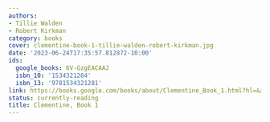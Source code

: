 ```yaml
---
authors:
- Tillie Walden
- Robert Kirkman
category: books
cover: clementine-book-1-tillie-walden-robert-kirkman.jpg
date: '2023-06-24T17:35:57.812872-10:00'
ids:
  google_books: 6V-GzgEACAAJ
  isbn_10: '1534321284'
  isbn_13: '9781534321281'
link: https://books.google.com/books/about/Clementine_Book_1.html?hl=&id=6V-GzgEACAAJ
status: currently-reading
title: Clementine, Book 1
---
```

